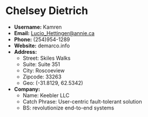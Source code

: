 # Chelsey Dietrich

- **Username:** Kamren
- **Email:** Lucio_Hettinger@annie.ca
- **Phone:** (254)954-1289
- **Website:** demarco.info
- **Address:**
  - Street: Skiles Walks
  - Suite: Suite 351
  - City: Roscoeview
  - Zipcode: 33263
  - Geo: (-31.8129, 62.5342)
- **Company:**
  - Name: Keebler LLC
  - Catch Phrase: User-centric fault-tolerant solution
  - BS: revolutionize end-to-end systems